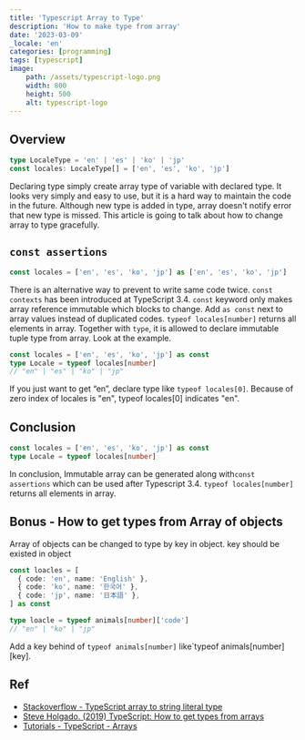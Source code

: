```yaml
---
title: 'Typescript Array to Type'
description: 'How to make type from array'
date: '2023-03-09'
_locale: 'en'
categories: [programming]
tags: [typescript]
image:
    path: /assets/typescript-logo.png
    width: 800
    height: 500
    alt: typescript-logo
---
```


## Overview
```typescript
type LocaleType = 'en' | 'es' | 'ko' | 'jp'
const locales: LocaleType[] = ['en', 'es', 'ko', 'jp']   
```
Declaring type simply create array type of variable with declared type. It looks very simply and easy to use, but it is a hard way to maintain the code in the future. 
Although new type is added in type, array doesn't notify error that new type is missed. This article is going to talk about how to change array to type gracefully.

## `const assertions`
```typescript
const locales = ['en', 'es', 'ko', 'jp'] as ['en', 'es', 'ko', 'jp']
```
There is an alternative way to prevent to write same code twice. 
`const contexts` has been introduced at TypeScript 3.4. `const` keyword only makes array reference immutable which blocks to change.
Add `as const` next to array values instead of duplicated codes. 
`typeof locales[number]` returns all elements in array. Together with `type`, it is allowed to declare immutable tuple type from array. 
Look at the example.
```typescript
const locales = ['en', 'es', 'ko', 'jp'] as const
type Locale = typeof locales[number]
// "en" | "es" | "ko" | "jp"
```
If you just want to get “en”, declare type like `typeof locales[0]`. Because of zero index of locales is "en", typeof locales[0] indicates "en".  

## Conclusion
```typescript
const locales = ['en', 'es', 'ko', 'jp'] as const
type Locale = typeof locales[number]
```
In conclusion, Immutable array can be generated along with`const assertions` which can be used after Typescript 3.4.
`typeof locales[number]` returns all elements in array.

## Bonus - How to get types from Array of objects
Array of objects can be changed to type by key in object. key should be existed in object
```typescript
const loacles = [
  { code: 'en', name: 'English' },
  { code: 'ko', name: '한국어' },
  { code: 'jp', name: '日本語' },
] as const

type loacle = typeof animals[number]['code']
// "en" | "ko" | "jp"
```
Add a key behind of `typeof animals[number]` like`typeof animals[number][key].

## Ref
- [Stackoverflow - TypeScript array to string literal type](https://stackoverflow.com/questions/44497388/typescript-array-to-string-literal-type)
- [Steve Holgado. (2019) TypeScript: How to get types from arrays](https://steveholgado.com/typescript-types-from-arrays/)
- [Tutorials - TypeScript - Arrays](https://www.tutorialsteacher.com/typescript/typescript-array)
